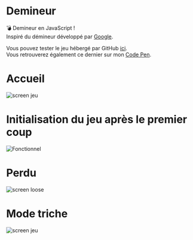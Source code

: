 # Demineur
💣 Demineur en JavaScript ! <br>
Inspiré du démineur développé par [Google](https://www.google.com/search?q=demineur&oq=demineur&aqs=chrome.0.69i59j46i131i433i512j0i20i263i512j46i512j69i60l4.1928j0j7&sourceid=chrome&ie=UTF-8).<br />

Vous pouvez tester le jeu hébergé par GitHub [ici](https://tchoow.github.io/Demineur/).<br />
Vous retrouverez également ce dernier sur mon [Code Pen](https://codepen.io/Tchoow/pen/bGoGGGm).

# Accueil
![screen jeu](https://media.discordapp.net/attachments/671292077870415872/915254756950286427/unknown.png?width=497&height=601)

# Initialisation du jeu après le premier coup
![Fonctionnel](https://media.discordapp.net/attachments/671292077870415872/916395939059605504/unknown.png)

# Perdu
![screen loose](https://media.discordapp.net/attachments/671292077870415872/916396436801867786/unknown.png?width=716&height=676)


# Mode triche
![screen jeu](https://media.discordapp.net/attachments/671292077870415872/916397859576893440/unknown.png)
